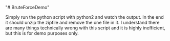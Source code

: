 "# BruteForceDemo" 

Simply run the python script with python2 and watch the output. In the end it should unzip the zipfile and remove the one file in it. I understand there are many things technically wrong with this script and it is highly inefficient, but this is for demo purposes only.
